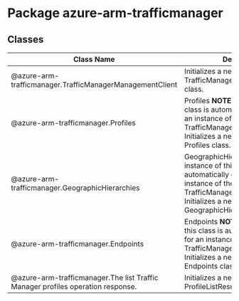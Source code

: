 # Package azure-arm-trafficmanager
## Classes
| Class Name | Description |
|---|---|
| @azure-arm-trafficmanager.TrafficManagerManagementClient |Initializes a new instance of the TrafficManagerManagementClient class.|
| @azure-arm-trafficmanager.Profiles |Profiles __NOTE__: An instance of this class is automatically created for an instance of the TrafficManagerManagementClient. Initializes a new instance of the Profiles class.|
| @azure-arm-trafficmanager.GeographicHierarchies |GeographicHierarchies __NOTE__: An instance of this class is automatically created for an instance of the TrafficManagerManagementClient. Initializes a new instance of the GeographicHierarchies class.|
| @azure-arm-trafficmanager.Endpoints |Endpoints __NOTE__: An instance of this class is automatically created for an instance of the TrafficManagerManagementClient. Initializes a new instance of the Endpoints class.|
| @azure-arm-trafficmanager.The list Traffic Manager profiles operation response. |Initializes a new instance of the ProfileListResult class.|
